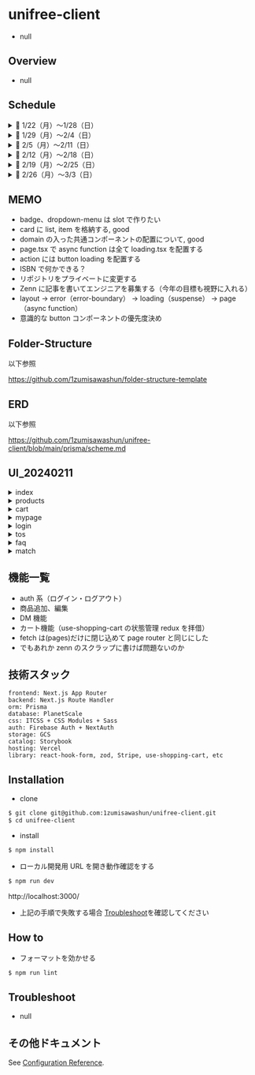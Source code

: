 # unifree-client

- null

## Overview

- null

## Schedule

<details>
<summary>🔷 1/22（月）〜1/28（日）</summary>

- ✅ 環境構築・基盤開発（リンター設定・ディレクトリ構成の考案・技術選定 etc）
- ✅ atoms・molecules 単位のコンポーネントの実装
- ✅ 最低限先方に見せられるだけの UI を整える
- ✅ Stripe で購入導線を整える（Stripe + use-shopping-cart）
- ✅ ログイン・ログアウト・ログイン中の状態管理を可能にする（FirebaseAuth・NextAuth）
- ✅ 基本的な sp 対応をする

</details>

<details>
<summary>🔷 1/29（月）〜2/4（日）</summary>

- ✅ 画像アップロードの機能の実装（GCS 連携）
- ✅ Product と User の CRUD 機能の実装
- ✅ UI のアップデート（トースト等）
- ✅ 全体的なコードのリファクタリング
- ✅ Prisma スキーマの骨子を作成

</details>

<details>
<summary>🔷 2/5（月）〜2/11（日）</summary>

- ✅ PlanetScale + Prisma を連携させて RDB を組む
- ✅ Prisma スキーマ作成
- ✅ DM 機能の実装
- ✅ Product, User, Match, Message の CRUD API 繋ぎ込み
- ✅ その他 UI 改修
- ✅ next-auth の改修（ログインユーザーで操作可能なバリデーションの実装）

</details>

<details>
<summary>🔷 2/12（月）〜2/18（日）</summary>

- ✅ Vercel へのデプロイ
- ✅ 商品一覧の検索機能
- ✅ プロダクトカードの大学名の繋ぎ込み
- ✅ カートアイテムのリンク先改修、Card（List, Item）にまとめる
- ✅ Match をマイページに移行させる（全体的なマイページの UI 改修）
- ✅ マッチした後の FixedFooter の disable にする
- ✅ フェッチ系の関数を hooks ディレクトリに移行する
- ✅ パネルコンポーネントをいい感じに使い回す（shape）
- ✅ 異常系の UI 差し込み（Empty, Error）
- ✅ フェッチコンポーネントを Suspense でラップする。（これ今回のサバコン戦略的に loading.tsx で良い気がしてきた）
- ✅ 再度 sp 画面の確認をする
- ✅ error.tsx の UI 改修
- ✅ faker.js の導入
- ✅ prisma-erd-generate の導入

</details>

<details>
<summary>🔷 2/19（月）〜2/25（日）</summary>

- ✅ server-action へのリプレイス（責務わけのために中止・match と message だけ対応済み）
- ✅ icon を hero-icon にする。たしかツリーシェイキングの対応されていたはず。
- ✅ badge ui, tooltip, toast の作成と改修
- ✅ withAuth で未ログインユーザーのハンドリングを実装した
- ✅ DM 機能に http 変換を加える
- ✅ 一覧の順番を新しい順にする、出品日の追加
- ✅ 画像が伸びるバグ？制限が不明、おそらく cart？
- ✅ header のバッジの api を繋ぎこむ + DM のアイコンを変える
- ✅ 出品から 1 週間以内なら NEW のラベルを付与する
- match-detail に has セレクターを加える改修
- カテゴリーを日本語に変換する
- planet-scale の branching 機能を対応する
- 入力バリデーションのハンドリング実装
- メッセージの通知機能（messages に read をつける）ということはヘッダーにベルアイコンを仕込む必要があるのか、header のベルからマイページマッチに遷移させる
  - https://zenn.dev/catnose99/scraps/468bedaab6dbe3ecfcae
- match テーブルに createdAt を追加する
- どれをサムネイルにするのかの判定を実装する（images に isThumbnail をつける）、何もチェックがない場合は一番上の画像をサムネイルにする
- send-grid で email する

</details>

<details>
<summary>🔷 2/26（月）〜3/3（日）</summary>

- stroy-book の panel と dropdown-menu どうするか問題
- 3 月以降は VRT と RTL を導入する
- cloudflare でドメインを取る

</details>

## MEMO

- badge、dropdown-menu は slot で作りたい
- card に list, item を格納する, good
- domain の入った共通コンポーネントの配置について, good
- page.tsx で async function は全て loading.tsx を配置する
- action には button loading を配置する
- ISBN で何かできる？
- リポジトリをプライベートに変更する
- Zenn に記事を書いてエンジニアを募集する（今年の目標も視野に入れる）
- layout → error（error-boundary） → loading（suspense） → page（async function）
- 意識的な button コンポーネントの優先度決め

## Folder-Structure

以下参照

https://github.com/1zumisawashun/folder-structure-template

## ERD

以下参照

https://github.com/1zumisawashun/unifree-client/blob/main/prisma/scheme.md

## UI_20240211

<details>
<summary>index</summary>

- index

![image](https://github.com/1zumisawashun/unifree-client/assets/65071534/0acfe14b-7520-4390-8616-2ed66a4bf769)

</details>

<details>
<summary>products</summary>

- products-list

![image](https://github.com/1zumisawashun/unifree-client/assets/65071534/61861852-bc61-4add-8611-7c3b038f591e)

- products-detail

![image](https://github.com/1zumisawashun/unifree-client/assets/65071534/5ed8d8c4-85be-4765-a5e7-1fe76f69c7dc)

![image](https://github.com/1zumisawashun/unifree-client/assets/65071534/a0eac003-673d-41d3-8f92-6e26c015b3e9)

- products-create

![image](https://github.com/1zumisawashun/unifree-client/assets/65071534/c87b6c1d-b670-41f3-ab73-360abb379b9e)

- products-edit

![image](https://github.com/1zumisawashun/unifree-client/assets/65071534/00c8d5eb-e0b5-488d-ae84-fb835210334a)

</details>

<details>
<summary>cart</summary>

- cart

![image](https://github.com/1zumisawashun/unifree-client/assets/65071534/12c4ba03-641e-4020-8d1b-411228f4c68a)

![image](https://github.com/1zumisawashun/unifree-client/assets/65071534/d79584be-8ba3-41ac-8a01-015889cd017f)

</details>

<details>
<summary>mypage</summary>

- mypage-post

![image](https://github.com/1zumisawashun/unifree-client/assets/65071534/b5637521-4f1a-4100-a588-d7f9b0cabc8e)

- mypage-history

![image](https://github.com/1zumisawashun/unifree-client/assets/65071534/a24ca930-dcc9-4c7a-ba6a-07aac36ba4d3)

- mypage-setting

![image](https://github.com/1zumisawashun/unifree-client/assets/65071534/86ef3b86-d0ec-4048-98e9-5c1aa8a3f68f)

![image](https://github.com/1zumisawashun/unifree-client/assets/65071534/7717d156-1aec-470f-b400-069588816e9a)

</details>

<details>
<summary>login</summary>

- login

![image](https://github.com/1zumisawashun/unifree-client/assets/65071534/c252b32b-2f91-48ac-b4bd-ac27426a727d)

</details>

<details>
<summary>tos</summary>

- tos

![image](https://github.com/1zumisawashun/unifree-client/assets/65071534/a42009d0-74ff-4cf4-ad55-754b3f4bfe89)

</details>

<details>
<summary>faq</summary>

- faq

![image](https://github.com/1zumisawashun/unifree-client/assets/65071534/d66f5d5d-4768-4b2e-8b10-7bc415a0d555)

</details>

<details>
<summary>match</summary>

- match list

![image](https://github.com/1zumisawashun/unifree-client/assets/65071534/6d0df88d-0fa5-4af7-aed2-96ce10f939ff)

- match detail

![image](https://github.com/1zumisawashun/unifree-client/assets/65071534/f9c4458e-1aaf-4d60-85d1-c04981991753)

</details>

## 機能一覧

- auth 系（ログイン・ログアウト）
- 商品追加、編集
- DM 機能
- カート機能（use-shopping-cart の状態管理 redux を拝借）
- fetch は(pages)だけに閉じ込めて page router と同じにした
- でもあれか zenn のスクラップに書けば問題ないのか

## 技術スタック

```
frontend: Next.js App Router
backend: Next.js Route Handler
orm: Prisma
database: PlanetScale
css: ITCSS + CSS Modules + Sass
auth: Firebase Auth + NextAuth
storage: GCS
catalog: Storybook
hosting: Vercel
library: react-hook-form, zod, Stripe, use-shopping-cart, etc
```

## Installation

- clone

```bash
$ git clone git@github.com:1zumisawashun/unifree-client.git
$ cd unifree-client
```

- install

```bash
$ npm install
```

- ローカル開発用 URL を開き動作確認をする

```bash
$ npm run dev
```

http://localhost:3000/

- 上記の手順で失敗する場合 [Troubleshoot](#Troubleshoot)を確認してください

## How to

- フォーマットを効かせる

```bash
$ npm run lint
```

## Troubleshoot

- null

## その他ドキュメント

See [Configuration Reference](https://cli.vuejs.org/config/).

